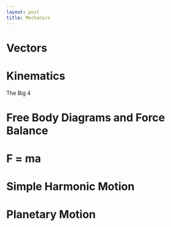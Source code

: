 ```yaml
---
layout: post
title: Mechanics
---
```


# Vectors

# Kinematics

The Big 4





# Free Body Diagrams and Force Balance

# F = ma


# Simple Harmonic Motion

# Planetary Motion

